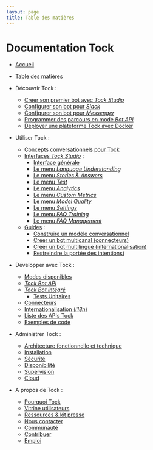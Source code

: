 ```yaml
---
layout: page
title: Table des matières
---
```


# Documentation Tock

- [Accueil](..)

- [Table des matières](../toc)

- Découvrir Tock :
  - [Créer son premier bot avec _Tock Studio_](../guide/studio)
  - [Configurer son bot pour _Slack_](../guide/slack)
  - [Configurer son bot pour _Messenger_](../guide/messenger)
  - [Programmer des parcours en mode _Bot API_](../guide/api)
  - [Déployer une plateforme Tock avec Docker](../guide/plateforme)

- Utiliser Tock :
    - [Concepts conversationnels pour Tock](../user/concepts)
    - [Interfaces _Tock Studio_](../user/studio) :
        - [Interface générale](../user/studio/general)
        - [Le menu _Language Understanding_](../user/studio/nlu)
        - [Le menu _Stories & Answers_](../user/studio/stories-and-answers)
        - [Le menu _Test_](../user/studio/test)
        - [Le menu _Analytics_](../user/studio/analytics)
        - [Le menu _Custom Metrics_](../user/studio/custom-metrics)
        - [Le menu _Model Quality_](../user/studio/nlu-qa)
        - [Le menu _Settings_](../user/studio/configuration)
        - [Le menu _FAQ Training_](../user/studio/faq-training)
        - [Le menu _FAQ Management_](../user/studio/faq-management)
    - [Guides](../user/guides) :
        - [Construire un modèle conversationnel](../user/guides/build-model)
        - [Créer un bot multicanal (connecteurs)](../user/guides/canaux)
        - [Créer un bot multilingue (internationalisation)](../user/guides/i18n)
        - [Restreindre la portée des intentions)](../user/guides/intents-restrictions)

- Développer avec Tock :
  - [Modes disponibles](../dev/modes)
  - [_Tock Bot API_](../dev/bot-api)
  - [_Tock Bot intégré_](../dev/bot-integre)
    - [Tests Unitaires](../dev/tester)
  - [Connecteurs](../dev/connecteurs)
  - [Internationalisation (_i18n_)](../dev/i18n)
  - [Liste des APIs Tock](../dev/api)
  - [Exemples de code](../dev/exemples-code)

- Administrer Tock :
  - [Architecture fonctionnelle et technique](../admin/architecture)
  - [Installation](../admin/installation)
  - [Sécurité](../admin/securite)
  - [Disponibilité](../admin/disponibilite)
  - [Supervision](../admin/supervision)
  - [Cloud](../admin/cloud)

- A propos de Tock :
  - [Pourquoi Tock](../apropos/pourquoi)
  - [Vitrine utilisateurs](../apropos/vitrine)
  - [Ressources & kit presse](../apropos/ressources)
  - [Nous contacter](../apropos/contact)
  - [Communauté](../apropos/communaute)
  - [Contribuer](../apropos/contribuer)
  - [Emploi](../apropos/emploi)

